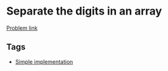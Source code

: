 # Separate the digits in an array

[Problem link](https://leetcode.com/problems/separate-the-digits-in-an-array/)

## Tags

* [Simple implementation](/README.md#Simple_implementation)
